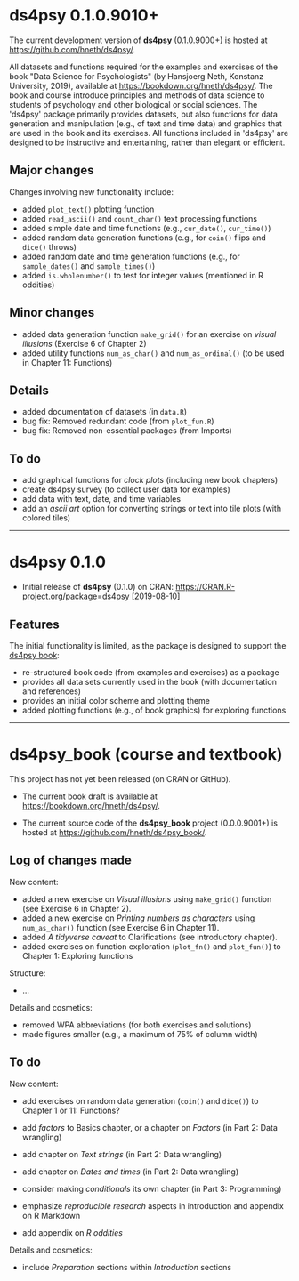 
# ds4psy 0.1.0.9010+

The current development version of **ds4psy** (0.1.0.9000+) is hosted at <https://github.com/hneth/ds4psy/>. 

<!-- Description: --> 

All datasets and functions required for the examples and exercises of the book "Data Science for Psychologists" (by Hansjoerg Neth, Konstanz University, 2019), available at <https://bookdown.org/hneth/ds4psy/>. The book and course introduce principles and methods of data science to students of psychology and other biological or social sciences. The 'ds4psy' package primarily provides datasets, but also functions for data generation and manipulation (e.g., of text and time data) and graphics that are used in the book and its exercises. All functions included in 'ds4psy' are designed to be instructive and entertaining, rather than elegant or efficient.

## Major changes 

Changes involving new functionality include:

- added `plot_text()` plotting function  
- added `read_ascii()` and `count_char()` text processing functions 
- added simple date and time functions (e.g., `cur_date()`, `cur_time()`)  
- added random data generation functions (e.g., for `coin()` flips and `dice()` throws)
- added random date and time generation functions (e.g., for `sample_dates()` and `sample_times()`)
- added `is.wholenumber()` to test for integer values (mentioned in R oddities)  

## Minor changes

- added data generation function `make_grid()` for an exercise on _visual illusions_ (Exercise 6 of Chapter 2)  
- added utility functions `num_as_char()` and `num_as_ordinal()` (to be used in Chapter 11: Functions)  

## Details 

- added documentation of datasets (in `data.R`)  
- bug fix: Removed redundant code (from `plot_fun.R`)    
- bug fix: Removed non-essential packages (from Imports)  

## To do

- add graphical functions for _clock plots_ (including new book chapters)  
- create ds4psy survey (to collect user data for examples)
- add data with text, date, and time variables  
- add an _ascii art_ option for converting strings or text into tile plots (with colored tiles)  

-------- 

# ds4psy 0.1.0

- Initial release of **ds4psy** (0.1.0) on CRAN: <https://CRAN.R-project.org/package=ds4psy> [2019-08-10] 

## Features

The initial functionality is limited, as the package is designed to support the [ds4psy book](https://bookdown.org/hneth/ds4psy/): 

- re-structured book code (from examples and exercises) as a package
- provides all data sets currently used in the book (with documentation and references)
- provides an initial color scheme and plotting theme
- added plotting functions (e.g., of book graphics) for exploring functions 

---------- 

# ds4psy_book (course and textbook)

This project has not yet been released (on CRAN or GitHub). 

- The current book draft is available at <https://bookdown.org/hneth/ds4psy/>. 

- The current source code of the **ds4psy_book** project (0.0.0.9001+) is hosted at <https://github.com/hneth/ds4psy_book/>. 


## Log of changes made 

New content: 

- added a new exercise on _Visual illusions_ using `make_grid()` function (see Exercise 6 in Chapter 2).  
- added a new exercise on _Printing numbers as characters_ using `num_as_char()` function (see Exercise 6 in Chapter 11).  
- added _A tidyverse caveat_ to Clarifications (see introductory chapter). 
- added exercises on function exploration (`plot_fn()` and `plot_fun()`) to Chapter 1: Exploring functions 

Structure:

- ... 

Details and cosmetics:

- removed WPA abbreviations (for both exercises and solutions)
- made figures smaller (e.g., a maximum of 75% of column width)

## To do

New content: 

- add exercises on random data generation (`coin()` and `dice()`) to Chapter 1 or 11: Functions? 

- add _factors_ to Basics chapter, or a chapter on _Factors_ (in Part 2: Data wrangling) 
- add chapter on _Text strings_ (in Part 2: Data wrangling)
- add chapter on _Dates and times_ (in Part 2: Data wrangling)
- consider making _conditionals_ its own chapter (in Part 3: Programming) 
- emphasize _reproducible research_ aspects in introduction and appendix on R Markdown
- add appendix on _R oddities_

Details and cosmetics:

- include _Preparation_ sections within _Introduction_ sections

<!-- eof. -->
